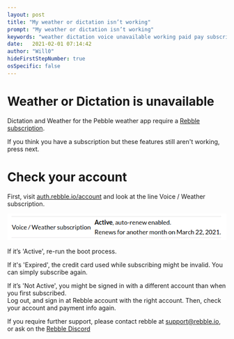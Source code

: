 ```yaml
---
layout: post
title: "My weather or dictation isn’t working"
prompt: "My weather or dictation isn’t working"
keywords: "weather dictation voice unavailable working paid pay subscribed tier"
date:   2021-02-01 07:14:42
author: "Will0"
hideFirstStepNumber: true
osSpecific: false
---
```


# Weather or Dictation is unavailable

Dictation and Weather for the Pebble weather app require a [Rebble subscription](/topic/subscription).   

If you think you have a subscription but these features still aren't working, press next.

# Check your account

First, visit [auth.rebble.io/account](auth.rebble.io/account) and look at the line Voice / Weather subscription.    

![](/images/misc/activesub.png)

If it’s 'Active', re-run the boot process.

If it's 'Expired', the credit card used while subscribing might be invalid. You can simply subscribe again.  

If it’s 'Not Active', you might be signed in with a different account than when you first subscribed.   
Log out, and sign in at Rebble account with the right account. Then, check your account and payment info again.

If you require further support, please contact rebble at [support@rebble.io](mailto:support@rebble.io), or ask on the [Rebble Discord](https://rebble.io/discord)